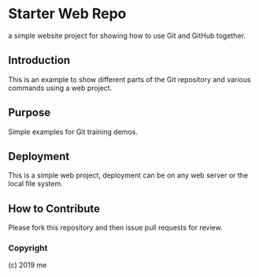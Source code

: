 # Starter Web Repo
a simple website project for showing how to use Git and GitHub together.

## Introduction

This is an example to show different parts of the Git repository and various commands using a web project.

## Purpose

Simple examples for Git training demos.

## Deployment

This is a simple web project, deployment can be on any web server or the local file system.

## How to Contribute

Please fork this repository and then issue pull requests for review.

### Copyright

(c) 2019 me
